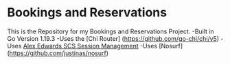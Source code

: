 # Bookings and Reservations
This is the Repository for my Bookings and Reservations Project.
-Built in Go Version 1.19.3
-Uses the [Chi Router] (https://github.com/go-chi/chi/v5)
-Uses [Alex Edwards SCS Session Management](https://github.com/alexedwards/scs)
-Uses [Nosurf] (https://github.com/justinas/nosurf)